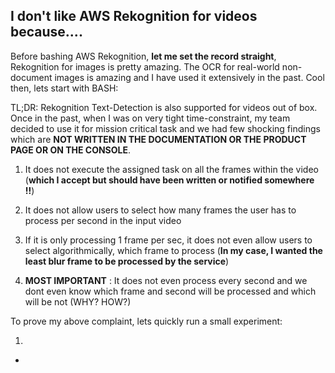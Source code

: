 ## I don't like AWS Rekognition for videos because.... 

Before bashing AWS Rekognition, **let me set the record straight**, Rekognition for images is pretty amazing. The OCR for real-world non-document images is amazing and I have used it extensively in the past. Cool then, lets start with BASH: 

TL;DR: 
Rekognition Text-Detection is also supported for videos out of box. Once in the past, when I was on very tight time-constraint, my team decided to use it for mission critical task and we had few shocking findings which are **NOT WRITTEN IN THE DOCUMENTATION OR THE PRODUCT PAGE OR ON THE CONSOLE**.

1. It does not execute the assigned task on all the frames within the video (**which I accept but should have been written or notified somewhere !!**)

2. It does not allow users to select how many frames the user has to process per second in the input video 

3. If it is only processing 1 frame per sec, it does not even allow users to select algorithmically, which frame to process (**In my case, I wanted the least blur frame to be processed by the service**)

4. **MOST IMPORTANT** : It does not even process every second and we dont even know which frame and second will be processed and which will be not (WHY? HOW?)

To prove my above complaint, lets quickly run a small experiment: 

1. 
- 